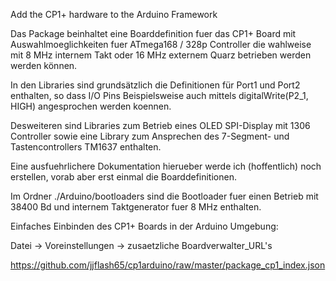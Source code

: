 Add the CP1+ hardware to the Arduino Framework

Das Package beinhaltet eine Boarddefinition fuer das CP1+ Board mit Auswahlmoeglichkeiten
fuer ATmega168 / 328p Controller die wahlweise mit 8 MHz internem Takt oder 16 MHz externem
Quarz betrieben werden werden können.

In den Libraries sind grundsätzlich die Definitionen für Port1 und Port2 enthalten, so dass
I/O Pins Beispielsweise auch mittels digitalWrite(P2_1, HIGH) angesprochen werden koennen.

Desweiteren sind Libraries zum Betrieb eines OLED SPI-Display mit 1306 Controller sowie eine
Library zum Ansprechen des 7-Segment- und Tastencontrollers TM1637 enthalten.

Eine ausfuehrlichere Dokumentation hierueber werde ich (hoffentlich) noch erstellen, vorab
aber erst einmal die Boarddefinitionen.

Im Ordner ./Arduino/bootloaders sind die Bootloader fuer einen Betrieb mit 38400 Bd 
und internem Taktgenerator fuer 8 MHz enthalten.

Einfaches Einbinden des CP1+ Boards in der Arduino Umgebung:

Datei -> Voreinstellungen -> zusaetzliche Boardverwalter_URL's

https://github.com/jjflash65/cp1arduino/raw/master/package_cp1_index.json



